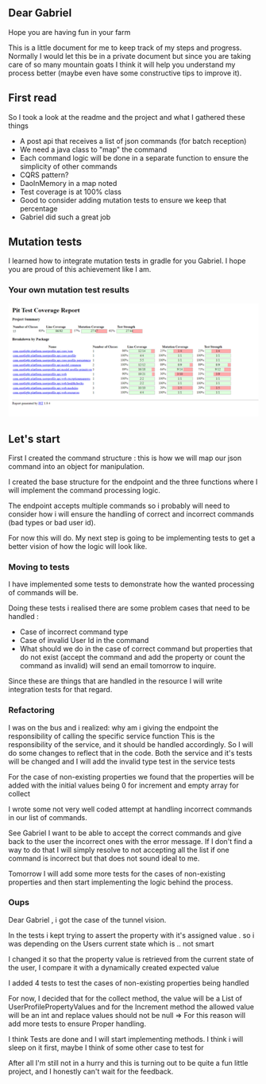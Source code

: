 ## Dear Gabriel
Hope you are having fun in your farm

This is a little document for me to keep track of my steps and progress.
Normally I would let this be in a private document but since you are taking care of so many mountain goats I think it will help
you understand my process better (maybe even have some constructive tips to improve it).

## First read

So I took a look at the readme and the project and what I gathered these things

* A post api that receives a list of json commands (for batch reception) 
* We need a java class to "map" the command 
* Each command logic will be done in a separate function to ensure the simplicity of other commands
* CQRS pattern? 
* DaoInMemory in a map noted
* Test coverage is at 100% class 
* Good to consider adding mutation tests to ensure we keep that percentage 
* Gabriel did such a great job

## Mutation tests
I learned how to integrate mutation tests in gradle for you Gabriel. I hope you are proud of this 
achievement like I am.

### Your own mutation test results
![your mutation test results](src/main/resources/first_mutation_test_results.png)

## Let's start

First I created the command structure : this is how we will map our json command into an object for manipulation.

I created the base structure for the endpoint and the three functions where I will implement the command 
processing logic. 

The endpoint accepts multiple commands so i probably will need to consider how i will ensure the handling of correct and incorrect
commands (bad types or bad user id).

For now this will do. My next step is going to be implementing tests to get a better vision of how the logic will look like. 

### Moving to tests

I have implemented some tests to demonstrate how the wanted processing of commands will be.

Doing these tests i realised there are some problem cases that need to be handled :
* Case of incorrect command type
* Case of invalid User Id in the command 
* What should we do in the case of correct command but properties that do not exist (accept the command and add the property or count the command as invalid) will send an email tomorrow to inquire.

Since these are things that are handled in the resource I will write integration tests for that regard.

### Refactoring
I was on the bus and i realized: why am i giving the endpoint the responsibility of calling the specific service function 
This is the responsibility of the service, and it should be handled accordingly.
So I will do some changes to reflect that in the code. Both the service and it's tests will be changed and I will add the invalid type test in the service tests

For the case of non-existing properties we found that the properties will be added with the initial values being 0 for increment and empty array for collect

I wrote some not very well coded attempt at handling incorrect commands in our list of commands. 

See Gabriel I want to be able to accept the correct commands and give back to the user the incorrect ones with the error message.
If I don't find a way to do that I will simply resolve to not accepting all the list if one command is incorrect but that does not sound ideal to me.

Tomorrow I will add some more tests for the cases of non-existing properties and then start implementing the logic behind the process.

### Oups

Dear Gabriel , i got the case of the tunnel vision. 

In the tests i kept trying to assert the property with it's assigned value . so i was depending on the Users current state which is .. not smart 

I changed it so that the property value is retrieved from the current state of the user, I compare it with a dynamically created expected value

I added 4 tests to test the cases of non-existing properties being handled

For now, I decided that for the collect method, the value will be a List of UserProfilePropertyValues and for the Increment method the allowed value will be an int and replace values should not be null =>
For this reason will add more tests to ensure Proper handling.

I think Tests are done and I will start implementing methods. I think i will sleep on it first, maybe I think of some other case to test for

After all I'm still not in a hurry and this is turning out to be quite a fun little project, and I honestly can't wait for the feedback. 